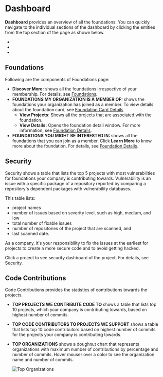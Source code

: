 # Dashboard

**Dashboard** provides an overview of all the foundations. You can quickly navigate to the individual sections of the dashboard by clicking the entities from the top section of the page as shown below.

* ​
* ​
* ​

## Foundations <a id="foundations"></a>

Following are the components of Foundations page:

* **Discover More:** shows all the foundations irrespective of your membership. For details, see [Foundations](https://docs.linuxfoundation.org/community-bridge/foundation).
* **FOUNDATIONS MY ORGANIZATION IS A MEMBER OF:** shows the foundations your organization has joined as a member. To view details about the foundation card, see [Foundation Card Details](../projects/foundations/#foundation-card-details).
  * **View Projects:** Shows all the projects that are associated with the foundation.
  * **View Details:** Opens the foundation detail window. For more information, see [Foundation Details](../projects/foundations/).
* **FOUNDATIONS YOU MIGHT BE INTERESTED IN:** shows all the foundations that you can join as a member. Click **Learn More** to know more about the foundation. For details, see [Foundation Details](../projects/foundations/).

## **Security** <a id="security"></a>

 Security shows a table that lists the top 5 projects with most vulnerabilities for foundations your company is contributing towards. Vulnerability is an issue with a specific package of a repository reported by comparing a repository's dependent packages with vulnerability databases.

This table lists:

* project names
* number of issues based on severity level, such as high, medium, and low
* total number of fixable issues
* number of repositories of the project that are scanned, and
* last scanned date.

As a company, it's your responsibility to fix the issues at the earliest for projects to create a more secure code and to avoid getting hacked.

Click a project to see security dashboard of the project. For details, see [Security](https://docs.linuxfoundation.org/community-bridge/projects/security).

## Code Contributions <a id="code-contributions"></a>

Code Contributions provides the statistics of contributions towards the projects.

* **TOP PROJECTS WE CONTRIBUTE CODE TO** shows a table that lists top 10 projects, which your company is contributing towards, based on highest number of commits.
* **TOP CODE CONTRIBUTORS TO PROJECTS WE SUPPORT** shows a table that lists top 10 code contributors based on highest number of commits for the projects your company is contributing towards.
* **TOP ORGANIZATIONS** shows a doughnut chart that represents organizations with maximum number of contributions by percentage and number of commits. Hover mouser over a color to see the organization name and number of commits.

  ​![Top Organizations](https://firebasestorage.googleapis.com/v0/b/gitbook-28427.appspot.com/o/assets%2F-LuGl2w4LzPpYJ8jx5ae%2F-M28PwCzDmnDBSdAOV0U%2F-M28URs8MGG18zgry5_k%2Ftop%20organizations.png?alt=media&token=0b42b8ac-4742-449e-9da0-c5ef9bd7696c)​

​

